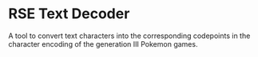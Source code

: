 # RSE Text Decoder
A tool to convert text characters into the corresponding codepoints in the character encoding of the generation III Pokemon games.
